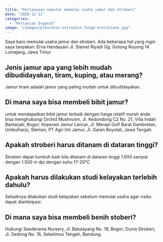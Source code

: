 ```yaml
---
title: "Pertanyaan seputar memulai usaha jamur dan stroberi"
date: "2020-12-11"
categories: 
  - "Pertanian Organik"
image: "/images/pleurotus-ostreatus-fungo-orecchione.jpg"
---
```


Saya baru memulai usaha jamur dan stroberi. Ada beberapa hal yang ingin saya tanyakan: Erna Handayani Jl. Slamet Riyadi Gg. Gotong Royong 14 Lumajang, Jawa Timur

## Jenis jamur apa yang lebih mudah dibudidayakan, tiram, kuping, atau merang?

Jamur tiram adalah jamur yang paling mudah untuk dibudidayakan.

## Di mana saya bisa membeli bibit jamur?

untuk mendapatkan bibit jamur terbaik dengan harga relatif murah anda bisa menghubungi Orchid Mushroom, Jl. Kedondong C2 No. 21, Villa Indah Bantarjati, Bogor; Koperasi Jamur Lancar, Jl. Merapi Golf Barat Gambretan, Umbulharjo, Sleman; PT Agri Inti Jamur, Jl. Garen Boyolali, Jawa Tengah.

## Apakah stroberi harus ditanam di dataran tinggi?

Stroberi dapat tumbuh baik bila ditanam di dataran tinggi 1.000 sampai dengan 1.500 m dpi dengan suhu 17-20°C

## Apakah harus dilakukan studi kelayakan terlebih dahulu?

Sebaiknya dilakukan studi kelayakan sebelum memulai usaha agar risiko dapat diantisipasi.

## Di mana saya bisa membeli benih stoberi?

Hubungi Seederama Nursery, Jl. Batulayang No. 19, Bogor; Dunia Stroberi, Jl. Gedong No. 16, Sekelimus Tengah, Bandung.
